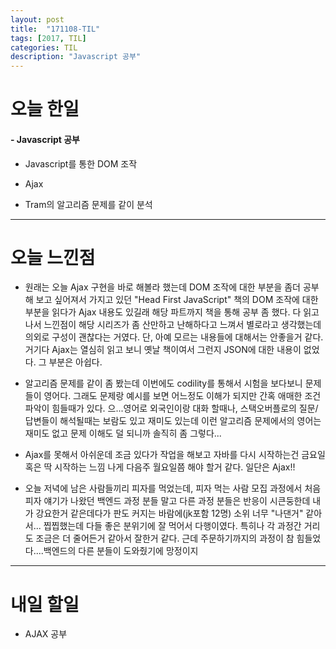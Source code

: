 ```yaml
---
layout: post
title:  "171108-TIL"
tags: [2017, TIL]
categories: TIL
description: "Javascript 공부"
---
```


오늘 한일
========

#### - Javascript 공부

  - Javascript를 통한 DOM 조작

  - Ajax

- Tram의 알고리즘 문제를 같이 분석

---

오늘 느낀점
==========

- 원래는 오늘 Ajax 구현을 바로 해볼라 했는데 DOM 조작에 대한 부분을 좀더 공부 해 보고 싶어져서 가지고 있던 "Head First JavaScript" 책의 DOM 조작에 대한 부분을 읽다가 Ajax 내용도 있길래 해당 파트까지 책을 통해 공부 좀 했다. 다 읽고 나서 느낀점이 해당 시리즈가 좀 산만하고 난해하다고 느껴서 별로라고 생각했는데 의외로 구성이 괜찮다는 거였다. 단, 아예 모르는 내용들에 대해서는 안좋을거 같다. 거기다 Ajax는 열심히 읽고 보니 옛날 책이여서 그런지 JSON에 대한 내용이 없었다. 그 부분은 아쉽다.

- 알고리즘 문제를 같이 좀 봤는데 이번에도 codility를 통해서 시험을 보다보니 문제들이 영어다. 그래도 문제랑 예시를 보면 어느정도 이해가 되지만 간혹 애매한 조건 파악이 힘들때가 있다. 으...영어로 외국인이랑 대화 할때나, 스택오버플로의 질문/답변들이 해석될때는 보람도 있고 재미도 있는데 이런 알고리즘 문제에서의 영어는 재미도 없고 문제 이해도 덜 되니까 솔직히 좀 그렇다...

- Ajax를 못해서 아쉬운데 조금 있다가 작업을 해보고 자바를 다시 시작하는건 금요일 혹은 딱 시작하는 느낌 나게 다음주 월요일쯤 해야 할거 같다. 일단은 Ajax!!

- 오늘 저녁에 남은 사람들끼리 피자를 먹었는데, 피자 먹는 사람 모집 과정에서 처음 피자 얘기가 나왔던 백엔드 과정 분들 말고 다른 과정 분들은 반응이 시큰둥한데 내가 강요한거 같은데다가 판도 커지는 바람에(jk포함 12명) 소위 너무 "나댄거" 같아서... 찝찝했는데 다들 좋은 분위기에 잘 먹어서 다행이였다. 특히나 각 과정간 거리도 조금은 더 줄어든거 같아서 잘한거 같다. 근데 주문하기까지의 과정이 참 힘들었다....백엔드의 다른 분들이 도와줬기에 망정이지

---

내일 할일
=========

- AJAX 공부
